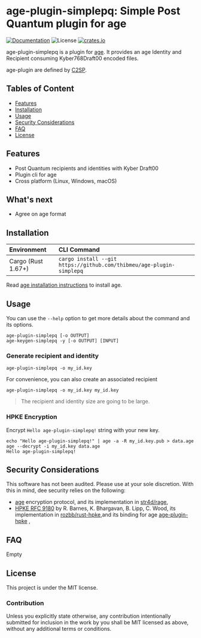 # age-plugin-simplepq: Simple Post Quantum plugin for age

[![Documentation](https://img.shields.io/badge/docs-main-blue.svg)][Documentation]
![License](https://img.shields.io/crates/l/age-plugin-simplepq.svg)
[![crates.io](https://img.shields.io/crates/v/age-plugin-simplepq.svg)][Crates.io]

[Crates.io]: https://crates.io/crates/age-plugin-simplepq
[Documentation]: https://docs.rs/age-plugin-simplepq/

age-plugin-simplepq is a plugin for [age](https://github.com/C2SP/C2SP/blob/main/age.md). It provides an age Identity and Recipient consuming Kyber768Draft00 encoded files.

age-plugin are defined by [C2SP](https://github.com/C2SP/C2SP/blob/main/age.md).

## Tables of Content

* [Features](#features)
* [Installation](#installation)
* [Usage](#usage)
* [Security Considerations](#security-considerations)
* [FAQ](#faq)
* [License](#license)

## Features

* Post Quantum recipients and identities with Kyber Draft00
* Plugin cli for age
* Cross platform (Linux, Windows, macOS)

## What's next

* Agree on age format

## Installation

| Environment        | CLI Command               |
|:-------------------|:--------------------------|
| Cargo (Rust 1.67+) | ```cargo install --git https://github.com/thibmeu/age-plugin-simplepq``` |

Read [age installation instructions](https://github.com/FiloSottile/age#installation) to install age.

## Usage

You can use the `--help` option to get more details about the command and its options.

```text
age-plugin-simplepq [-o OUTPUT]
age-keygen-simplepq -y [-o OUTPUT] [INPUT]
```

### Generate recipient and identity

```shell
age-plugin-simplepq -o my_id.key
```

For convenience, you can also create an associated recipient

```shell
age-plugin-simplepq -o my_id.key my_id.key
```

> The recipient and identity size are going to be large.

### HPKE Encryption

Encrypt `Hello age-plugin-simplepq!` string with your new key.

```shell
echo "Hello age-plugin-simplepq!" | age -a -R my_id.key.pub > data.age
age --decrypt -i my_id.key data.age
Hello age-plugin-simplepq!
```

## Security Considerations

This software has not been audited. Please use at your sole discretion. With this in mind, dee security relies on the following:

* [age](https://github.com/C2SP/C2SP/blob/main/age.md) encryption protocol, and its implementation in [str4d/rage](https://github.com/str4d/rage),
* [HPKE RFC 9180](https://www.rfc-editor.org/rfc/rfc9180.html) by R. Barnes, K. Bhargavan, B. Lipp, C. Wood, its implementation in [rozbb/rust-hpke](https://github.com/rozbb/rust-hpke),and its binding for age [age-plugin-hpke](https://github.com/thibmeu/age-plugin-hpke) ,

## FAQ

Empty

## License

This project is under the MIT license.

### Contribution

Unless you explicitly state otherwise, any contribution intentionally submitted for inclusion in the work by you shall be MIT licensed as above, without any additional terms or conditions.
